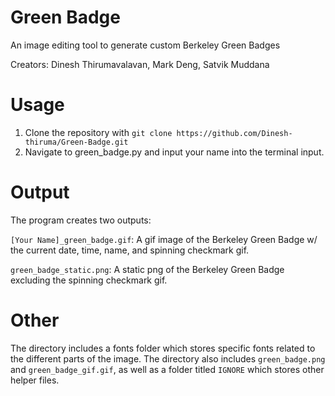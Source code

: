 # Green Badge
 An image editing tool to generate custom Berkeley Green Badges
 
 Creators: Dinesh Thirumavalavan, Mark Deng, Satvik Muddana

# Usage
1. Clone the repository with `git clone https://github.com/Dinesh-thiruma/Green-Badge.git`
2. Navigate to green_badge.py and input your name into the terminal input.

# Output
The program creates two outputs: 

`[Your Name]_green_badge.gif`: A gif image of the Berkeley Green Badge w/ the current date, time, name, and spinning checkmark gif.

`green_badge_static.png`: A static png of the Berkeley Green Badge excluding the spinning checkmark gif.

# Other
The directory includes a fonts folder which stores specific fonts related to the different parts of the image. The directory also includes `green_badge.png` and `green_badge_gif.gif`, as well as a folder titled `IGNORE` which stores other helper files.

